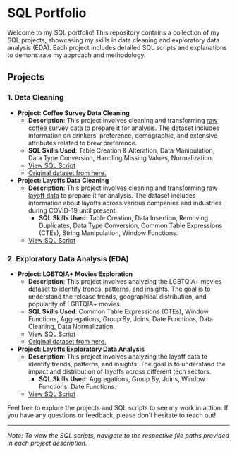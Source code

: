 # SQL Portfolio

Welcome to my SQL portfolio! This repository contains a collection of my SQL projects, showcasing my skills in data cleaning and exploratory data analysis (EDA). Each project includes detailed SQL scripts and explanations to demonstrate my approach and methodology.

## Projects

### 1. Data Cleaning
- **Project: Coffee Survey Data Cleaning**
  - **Description**: This project involves cleaning and transforming [raw coffee survey data](Coffee/GACTT_RESULTS_ANONYMIZED_v2.csv) to prepare it for analysis. The dataset includes information on drinkers' preference, demographic, and extensive attributes related to brew preference.
  - **SQL Skills Used**: Table Creation & Alteration, Data Manipulation, Data Type Conversion, Handling Missing Values, Normalization.
  - [View SQL Script](Coffee/coffee_dataCleaningProject.sql)
  - [Original dataset from here.](https://github.com/rfordatascience/tidytuesday/blob/master/data/2024/2024-05-14/readme.md#coffee_surveycsv)
- **Project: Layoffs Data Cleaning**
  - **Description**: This project involves cleaning and transforming [raw layoff data](Layoffs/layoffs.csv) to prepare it for analysis. The dataset includes information about layoffs across various companies and industries during COVID-19 until present.
	-	**SQL Skills Used**: Table Creation, Data Insertion, Removing Duplicates, Data Type Conversion, Common Table Expressions (CTEs), String Manipulation, Window Functions.
  - [View SQL Script](Layoffs/layoffs_dataCleaningProject.sql)

### 2. Exploratory Data Analysis (EDA)
- **Project: LGBTQIA+ Movies Exploration**
  - **Description**: This project involves analyzing the LGBTQIA+ movies dataset to identify trends, patterns, and insights. The goal is to understand the release trends, geographical distribution, and popularity of LGBTQIA+ movies.
  -	**SQL Skills Used**: Common Table Expressions (CTEs), Window Functions, Aggregations, Group By, Joins, Date Functions, Data Cleaning, Data Normalization.
  - [View SQL Script](LGBTQIA%2B%20Movies/lgbtmovies_ExploratoryDataAnalysis.sql)
  - [Original dataset from here.](https://github.com/r-lgbtq/tidyrainbow/tree/main/data/LGBTQ-movie-database)
- **Project: Layoffs Exploratory Data Analysis**
  - **Description**: This project involves analyzing the layoff data to identify trends, patterns, and insights. The goal is to understand the impact and distribution of layoffs across different tech sectors.
	-	**SQL Skills Used**: Aggregations, Group By, Joins, Window Functions, Date Functions.
  - [View SQL Script](Layoffs/layoffs_ExploratoryDataAnalysis.sql)

Feel free to explore the projects and SQL scripts to see my work in action. If you have any questions or feedback, please don't hesitate to reach out!

---

*Note: To view the SQL scripts, navigate to the respective file paths provided in each project description.*